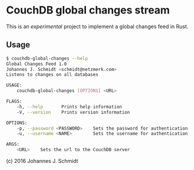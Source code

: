 # CouchDB global changes stream
This is an _experimental_ project to implement a global changes feed in Rust.

## Usage
```sh
$ couchdb-global-changes --help
Global Changes Feed 1.0
Johannes J. Schmidt <schmidt@netzmerk.com>
Listens to changes on all databases

USAGE:
    couchdb-global-changes [OPTIONS] <URL>

FLAGS:
    -h, --help       Prints help information
    -V, --version    Prints version information

OPTIONS:
    -p, --password <PASSWORD>    Sets the password for authentication
    -u, --username <NAME>        Sets the username for authentication

ARGS:
    <URL>    Sets the url to the CouchDB server
```

(c) 2016 Johannes J. Schmidt
